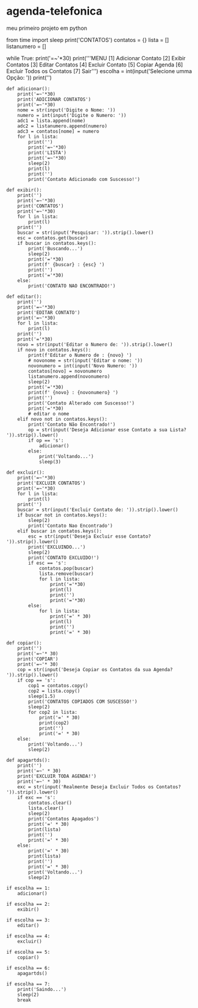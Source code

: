 # agenda-telefonica
meu primeiro projeto em python

from time import sleep
print('CONTATOS')
contatos = {}
lista = []
listanumero = []

while True:
    print('=~'*30)
    print('''MENU
    [1] Adicionar Contato
    [2] Exibir Contatos
    [3] Editar Contatos
    [4] Excluir Contato
    [5] Copiar Agenda
    [6] Excluir Todos os Contatos
    [7] Sair''')
    escolha = int(input('Selecione umma Opção: '))
    print('')

    def adicionar():
        print('=~'*30)
        print('ADICIONAR CONTATOS')
        print('=~'*30)
        nome = str(input('Digite o Nome: '))
        numero = int(input('Digite o Numero: '))
        adc1 = lista.append(nome)
        adc2 = listanumero.append(numero)
        adc3 = contatos[nome] = numero
        for l in lista:
            print('')
            print('=~'*30)
            print('LISTA')
            print('=~'*30)
            sleep(2)
            print(l)
            print('')
            print('Contato Adicionado com Suscesso!')

    def exibir():
        print('')
        print('=~'*30)
        print('CONTATOS')
        print('=~'*30)
        for l in lista:
            print(l)
        print('')
        buscar = str(input('Pesquisar: ')).strip().lower()
        esc = contatos.get(buscar)
        if buscar in contatos.keys():
            print('Buscando...')
            sleep(2)
            print('='*30)
            print(f' {buscar} : {esc} ')
            print('')
            print('='*30)
        else:
            print('CONTATO NAO ENCONTRADO!')

    def editar():
        print('')
        print('=~'*30)
        print('EDITAR CONTATO')
        print('=~'*30)
        for l in lista:
            print(l)
        print('')
        print('='*30)
        novo = str(input('Editar o Numero de: ')).strip().lower()
        if novo in contatos.keys():
            print(f'Editar o Numero de : {novo} ')
            # novonome = str(input('Editar o nome: '))
            novonumero = int(input('Novo Numero: '))
            contatos[novo] = novonumero
            listanumero.append(novonumero)
            sleep(2)
            print('='*30)
            print(f' {novo} : {novonumero} ')
            print('')
            print('Contato Alterado com Suscesso!')
            print('='*30)
            # editar o nome
        elif novo not in contatos.keys():
            print('Contato Não Encontrado!')
            op = str(input('Deseja Adicionar esse Contato a sua Lista? ')).strip().lower()
            if op == 's':
                adicionar()
            else:
                print('Voltando...')
                sleep(3)

    def excluir():
        print('=~'*30)
        print('EXCLUIR CONTATOS')
        print('=~'*30)
        for l in lista:
            print(l)
        print('')
        buscar = str(input('Excluir Contato de: ')).strip().lower()
        if buscar not in contatos.keys():
            sleep(2)
            print('Contato Nao Encontrado')
        elif buscar in contatos.keys():
            esc = str(input('Deseja Excluir esse Contato? ')).strip().lower()
            print('EXCLUINDO...')
            sleep(2)
            print('CONTATO EXCLUIDO!')
            if esc == 's':
                contatos.pop(buscar)
                lista.remove(buscar)
                for l in lista:
                    print('='*30)
                    print(l)
                    print('')
                    print('='*30)
            else:
                for l in lista:
                    print('=' * 30)
                    print(l)
                    print('')
                    print('=' * 30)

    def copiar():
        print('')
        print('=~'* 30)
        print('COPIAR')
        print('=~'* 30)
        cop = str(input('Deseja Copiar os Contatos da sua Agenda? ')).strip().lower()
        if cop == 's':
            cop1 = contatos.copy()
            cop2 = lista.copy()
            sleep(1.5)
            print('CONTATOS COPIADOS COM SUSCESSO!')
            sleep(2)
            for cop2 in lista:
                print('=' * 30)
                print(cop2)
                print('')
                print('=' * 30)
        else:
            print('Voltando...')
            sleep(2)

    def apagartds():
        print('')
        print('=~' * 30)
        print('EXCLUIR TODA AGENDA!')
        print('=~' * 30)
        exc = str(input('Realmente Deseja Excluir Todos os Contatos? ')).strip().lower()
        if exc == 's':
            contatos.clear()
            lista.clear()
            sleep(2)
            print('Contatos Apagados')
            print('=' * 30)
            print(lista)
            print('')
            print('=' * 30)
        else:
            print('=' * 30)
            print(lista)
            print('')
            print('=' * 30)
            print('Voltando...')
            sleep(2)

    if escolha == 1:
        adicionar()

    if escolha == 2:
        exibir()

    if escolha == 3:
        editar()

    if escolha == 4:
        excluir()

    if escolha == 5:
        copiar()

    if escolha == 6:
        apagartds()

    if escolha == 7:
        print('Saindo...')
        sleep(2)
        break
